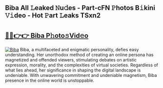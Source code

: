 ## Biba All 𝙻eaked 𝙽u𝚍es - Part-cFN 𝙿hotos B𝚒kini 𝚅𝚒deo - Hot 𝙿art 𝙻eaks TSxn2

# <h2><a href="http://ld24t9.urlbe.top/?page=Biba">🔗🔗👉👉 Biba P𝚑oto𝚜Vid𝚎o</a></h2>

[![Biba](https://i.imgur.com/eBuTRDB.gif)](http://ld24t9.urlbe.top/?page=Biba)
Biba, a multifaceted and enigmatic personality, defies easy understanding. Her unorthodox method of creating an online persona has magnetized and offended viewers, stimulating debates on artistic expression, morality, and the complexities of virtual societies. Regardless of what lies ahead, her significance in shaping the digital landscape is undeniable. With unwavering commitment and undeniable magnetism, Biba presence in the online world is unstoppable.
